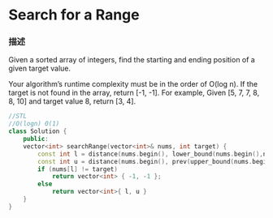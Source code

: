 # Search for a Range

### 描述

Given a sorted array of integers, find the starting and ending position of a given target value.

Your algorithm’s runtime complexity must be in the order of O(log n).
If the target is not found in the array, return [-1, -1].
For example, Given [5, 7, 7, 8, 8, 10] and target value 8, return [3, 4].

```c++
//STL
//O(logn) O(1)
class Solution {
    public:
    vector<int> searchRange(vector<int>& nums, int target) {
        const int l = distance(nums.begin(), lower_bound(nums.begin(),nums.end(),target));
        const int u = distance(nums.begin(), prev(upper_bound(nums.begin(),nums.end(),target)));
        if (nums[l] != target)
            return vector<int> { -1, -1 };
        else
            return vector<int>{ l, u }
    }
}
```

